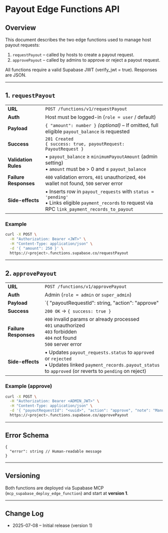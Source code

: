 # Payout Edge Functions API

## Overview
This document describes the two edge functions used to manage host payout requests:

1. `requestPayout` – called by hosts to create a payout request.
2. `approvePayout` – called by admins to approve or reject a payout request.

All functions require a valid Supabase JWT (verify_jwt = true). Responses are JSON.

---

## 1. `requestPayout`

|               |                                  |
|---------------|----------------------------------|
| **URL**       | `POST /functions/v1/requestPayout` |
| **Auth**      | Host must be logged-in (`role = user` / default) |
| **Payload**   | `{ "amount": number }` *(optional)* – If omitted, full eligible `payout_balance` is requested |
| **Success**   | `201 Created`<br>`{ success: true, payoutRequest: PayoutRequest }` |
| **Validation Rules** | • `payout_balance` ≥ `minimumPayoutAmount` (admin setting)<br>• `amount` must be > 0 and ≤ `payout_balance` |
| **Failure Responses** | `400` validation errors, `401` unauthorized, `404` wallet not found, `500` server error |
| **Side-effects** | • Inserts row in `payout_requests` with `status = 'pending'`<br>• Links eligible `payment_records` to request via RPC `link_payment_records_to_payout` |

### Example
```bash
curl -X POST \
  -H "Authorization: Bearer <JWT>" \
  -H "Content-Type: application/json" \
  -d '{ "amount": 250 }' \
  https://<project>.functions.supabase.co/requestPayout
```

---

## 2. `approvePayout`

|               |                                  |
|---------------|----------------------------------|
| **URL**       | `POST /functions/v1/approvePayout` |
| **Auth**      | Admin (`role = admin` or `super_admin`) |
| **Payload**   | `{ "payoutRequestId": string, "action": "approve" | "reject", "note": string? }` |
| **Success**   | `200 OK` → `{ success: true }` |
| **Failure Responses** | `400` invalid params or already processed<br>`401` unauthorized<br>`403` forbidden<br>`404` not found<br>`500` server error |
| **Side-effects** | • Updates `payout_requests.status` to `approved` or `rejected`<br>• Updates linked `payment_records.payout_status` to `approved` (or reverts to `pending` on reject) |

### Example (approve)
```bash
curl -X POST \
  -H "Authorization: Bearer <ADMIN_JWT>" \
  -H "Content-Type: application/json" \
  -d '{ "payoutRequestId": "<uuid>", "action": "approve", "note": "Manual payout completed" }' \
  https://<project>.functions.supabase.co/approvePayout
```

---

## Error Schema
```
{
  "error": string // Human-readable message
}
```

---

## Versioning
Both functions are deployed via Supabase MCP (`mcp_supabase_deploy_edge_function`) and start at **version 1**.

---

## Change Log
* 2025-07-08 – Initial release (version 1) 